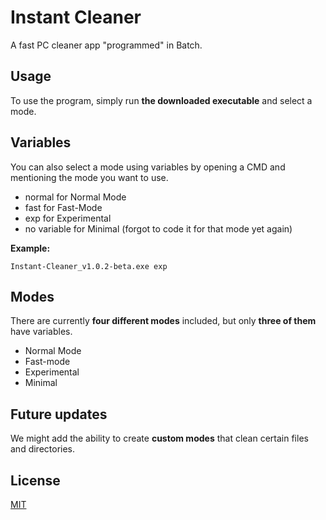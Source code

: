 # Instant Cleaner

A fast PC cleaner app "programmed" in Batch.

## Usage

To use the program, simply run **the downloaded executable** and select a mode.

## Variables

You can also select a mode using variables by opening a CMD and mentioning the mode you want to use.

- normal for Normal Mode
- fast for Fast-Mode
- exp for Experimental
- no variable for Minimal (forgot to code it for that mode yet again)

**Example:**

```Instant-Cleaner_v1.0.2-beta.exe exp```

## Modes

There are currently **four different modes** included, but only **three of them** have variables.

- Normal Mode
- Fast-mode
- Experimental
- Minimal

## Future updates

We might add the ability to create **custom modes** that clean certain files and directories.

## License
[MIT](https://choosealicense.com/licenses/mit/)
